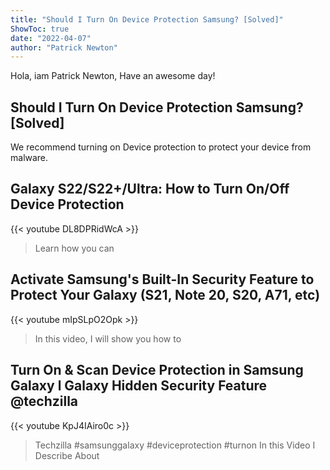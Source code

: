 ```yaml
---
title: "Should I Turn On Device Protection Samsung? [Solved]"
ShowToc: true 
date: "2022-04-07"
author: "Patrick Newton" 
---
```


Hola, iam Patrick Newton, Have an awesome day!
## Should I Turn On Device Protection Samsung? [Solved]
We recommend turning on Device protection to protect your device from malware.

## Galaxy S22/S22+/Ultra: How to Turn On/Off Device Protection
{{< youtube DL8DPRidWcA >}}
>Learn how you can 

## Activate Samsung's Built-In Security Feature to Protect Your Galaxy (S21, Note 20, S20, A71, etc)
{{< youtube mIpSLpO2Opk >}}
>In this video, I will show you how to 

## Turn On & Scan Device Protection in Samsung Galaxy l Galaxy Hidden Security Feature @techzilla
{{< youtube KpJ4IAiro0c >}}
>Techzilla #samsunggalaxy #deviceprotection #turnon In this Video I Describe About 

